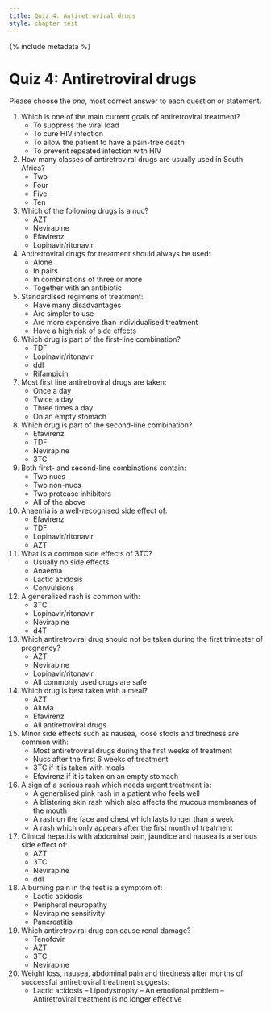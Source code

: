 ```yaml
---
title: Quiz 4. Antiretroviral drugs
style: chapter test
---
```


{% include metadata %}

# Quiz 4: Antiretroviral drugs

Please choose the *one*, most correct answer to each question or statement.

1.	Which is one of the main current goals of antiretroviral treatment?
	+	To suppress the viral load
	- 	To cure HIV infection
	- 	To allow the patient to have a pain-free death
	- 	To prevent repeated infection with HIV
2. How many classes of antiretroviral drugs are usually used in South Africa?
	-	Two
	+	Four
	- 	Five
	-	Ten
3. Which of the following drugs is a nuc?
	+	AZT
	-	Nevirapine
	-	Efavirenz
	-	Lopinavir/ritonavir
4. Antiretroviral drugs for treatment should always be used:
	-	Alone
	-	In pairs
	+	In combinations of three or more
	-	Together with an antibiotic
5. Standardised regimens of treatment:
	-	Have many disadvantages
	+	Are simpler to use
	-	Are more expensive than individualised treatment
	-	Have a high risk of side effects
6. Which drug is part of the first-line combination?
	+	TDF
	-	Lopinavir/ritonavir
	-	ddI
	-	Rifampicin
7. Most first line antiretroviral drugs are taken:
	+	Once a day
	-	Twice a day
	-	Three times a day
	-	On an empty stomach
8. Which drug is part of the second-line combination?
	-	Efavirenz
	-	TDF
	-	Nevirapine
	+	3TC
9. Both first- and second-line combinations contain:
	+	Two nucs
	-	Two non-nucs
	-	Two protease inhibitors
	-	All of the above
10. Anaemia is a well-recognised side effect of:
	-	Efavirenz
	-	TDF
	-	Lopinavir/ritonavir
	+	AZT
11.	What is a common side effects of 3TC?
	+	Usually no side effects
	-	Anaemia
	-	Lactic acidosis
	-	Convulsions
12. A generalised rash is common with:
	-	3TC
	-	Lopinavir/ritonavir
	+	Nevirapine
	-	d4T
13. Which antiretroviral drug should not be taken during the first trimester of pregnancy?
	-	AZT
	-	Nevirapine
	-	Lopinavir/ritonavir
	+	All commonly used drugs are safe
14. Which drug is best taken with a meal?
	-	AZT
	+	Aluvia
	-	Efavirenz
	-	All antiretroviral drugs
15. Minor side effects such as nausea, loose stools and tiredness are common with:
	+	Most antiretroviral drugs during the first weeks of treatment
	-	Nucs after the first 6 weeks of treatment
	-	3TC if it is taken with meals
	-	Efavirenz if it is taken on an empty stomach
16. A sign of a serious rash which needs urgent treatment is:
	-	A generalised pink rash in a patient who feels well
	+	A blistering skin rash which also affects the mucous membranes of the mouth
	-	A rash on the face and chest which lasts longer than a week
	-	A rash which only appears after the first month of treatment
17. Clinical hepatitis with abdominal pain, jaundice and nausea is a serious side effect of:
	-	AZT
	-	3TC
	+	Nevirapine
	-	ddI
18. A burning pain in the feet is a symptom of:
	+	Lactic acidosis
	-	Peripheral neuropathy
	-	Nevirapine sensitivity
	-	Pancreatitis
19. Which antiretroviral drug can cause renal damage?
	-	Tenofovir
	+	AZT
	-	3TC
	-	Nevirapine
20. Weight loss, nausea, abdominal pain and tiredness after months of successful antiretroviral treatment suggests:
    +	Lactic acidosis
    –	Lipodystrophy
    –	An emotional problem
    –	Antiretroviral treatment is no longer effective

